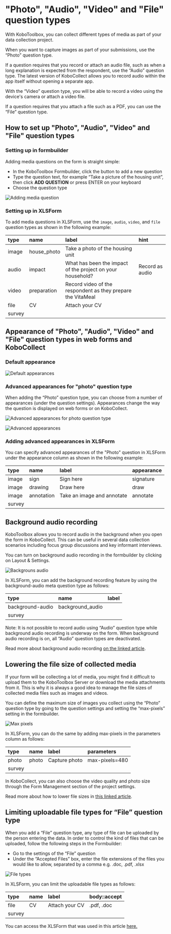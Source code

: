 # "Photo", "Audio", "Video" and "File" question types

With KoboToolbox, you can collect different types of media as part of your data
collection project.

When you want to capture images as part of your submissions, use the “Photo”
question type.

If a question requires that you record or attach an audio file, such as when a
long explanation is expected from the respondent, use the “Audio” question type.
The latest version of KoboCollect allows you to record audio within the app
itself without opening a separate app.

With the “Video” question type, you will be able to record a video using the
device's camera or attach a video file.

If a question requires that you attach a file such as a PDF, you can use the
“File” question type.

## How to set up "Photo", "Audio", "Video" and "File" question types

### Setting up in formbuilder

Adding media questions on the form is straight simple:

-   In the KoboToolbox Formbuilder, click the <i class="k-icon k-icon-plus"></i>
    button to add a new question
-   Type the question text, for example “Take a picture of the housing unit”,
    then click **ADD QUESTION** or press ENTER on your keyboard
-   Choose the question type

![Adding media question](images/photo_audio_video_file/add.gif)

### Setting up in XLSForm

To add media questions in XLSForm, use the `image`, `audio`, `video`, and `file`
question types as shown in the following example:

| type   | name        | label                                                       | hint            |
| :----- | :---------- | :---------------------------------------------------------- | :-------------- |
| image  | house_photo | Take a photo of the housing unit                            |                 |
| audio  | impact      | What has been the impact of the project on your household?  | Record as audio |
| video  | preparation | Record video of the respondent as they prepare the VitaMeal |                 |
| file   | CV          | Attach your CV                                              |                 |
| survey |

## Appearance of "Photo", "Audio", "Video" and "File" question types in web forms and KoboCollect

### Default appearance

![Default appearances](images/photo_audio_video_file/default_appearances.png)

### Advanced appearances for "photo" question type

When adding the “Photo” question type, you can choose from a number of
appearances (under the question settings). Appearances change the way the
question is displayed on web forms or on KoboCollect.

![Advanced appearances for photo question type](images/photo_audio_video_file/advanced_appearances_photo.png)

![Advanced appearances](images/photo_audio_video_file/advanced_appearances.png)

### Adding advanced appearances in XLSForm

You can specify advanced appearances of the "Photo" question in XLSForm under
the appearance column as shown in the following example:

| type   | name       | label                      | appearance |
| :----- | :--------- | :------------------------- | :--------- |
| image  | sign       | Sign here                  | signature  |
| image  | drawing    | Draw here                  | draw       |
| image  | annotation | Take an image and annotate | annotate   |
| survey |

## Background audio recording

KoboToolbox allows you to record audio in the background when you open the form
in KoboCollect. This can be useful in several data collection scenarios
including focus group discussions and key informant interviews.

You can turn on background audio recording in the formbuilder by clicking on
Layout & Settings.

![Backgrouns audio](images/photo_audio_video_file/background_audio.png)

In XLSForm, you can add the background recording feature by using the
background-audio meta question type as follows:

| type             | name             | label |
| :--------------- | :--------------- | :---- |
| background-audio | background_audio |       |
| survey           |

<section class="note">

Note: It is not possible to record audio using “Audio” question type while
background audio recording is underway on the form. When background audio
recording is on, all “Audio” question types are deactivated.

</section>

Read more about background audio recording
[on the linked article](recording-interviews.md).

## Lowering the file size of collected media

If your form will be collecting a lot of media, you might find it difficult to
upload them to the KoboToolbox Server or download the media attachments from it.
This is why it is always a good idea to manage the file sizes of collected media
files such as images and videos.

You can define the maximum size of images you collect using the “Photo” question
type by going to the question settings and setting the “max-pixels” setting in
the formbuilder.

![Max pixels](images/photo_audio_video_file/max-pixels.png)

In XLSForm, you can do the same by adding max-pixels in the parameters column as
follows:

| type   | name  | label         | parameters     |
| :----- | :---- | :------------ | :------------- |
| photo  | photo | Capture photo | max-pixels=480 |
| survey |

In KoboCollect, you can also choose the video quality and photo size through the
Form Management section of the project settings.

Read more about how to lower file sizes in
[this linked article](lower_file_size.md).

## Limiting uploadable file types for “File” question type

When you add a “File” question type, any type of file can be uploaded by the
person entering the data. In order to control the kind of files that can be
uploaded, follow the following steps in the Formbuilder:

-   Go to the settings of the “File” question
-   Under the “Accepted Files” box, enter the file extensions of the files you
    would like to allow, separated by a comma e.g. .doc, .pdf, .xlsx

![File types](images/photo_audio_video_file/file_types.png)

In XLSForm, you can limit the uploadable file types as follows:

| type   | name | label          | body::accept |
| :----- | :--- | :------------- | :----------- |
| file   | CV   | Attach your CV | .pdf, .doc   |
| survey |

<p class='note'>You can access the XLSForm that was used in this article <a download class='reference'
href='./_static/files/photo_audio_video_file/media_question_types.xlsx'>here.</a> </p>
